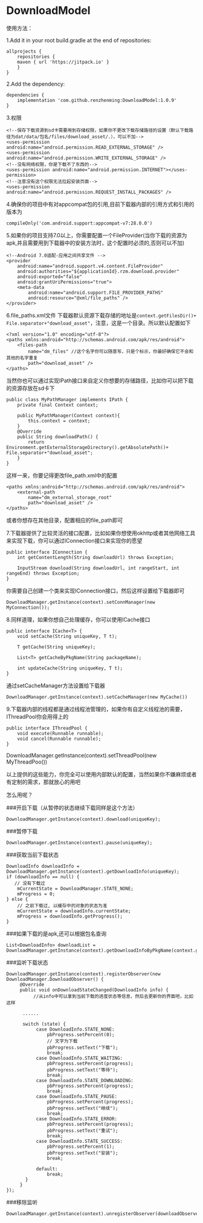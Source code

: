 # DownloadModel

使用方法：

1.Add it in your root build.gradle at the end of repositories:
```
allprojects {
    repositories {
	maven { url 'https://jitpack.io' }
    }
}	
```

2.Add the dependency:
```
dependencies {
    implementation 'com.github.renzhenming:DownloadModel:1.0.9'
}
```

3.权限
```
<!--保存下载资源到sd卡需要用到存储权限，如果你不更改下载存储路径的设置（默认下载路径为dat/data/包名/files/download_asset/.），可以不加-->
<uses-permission android:name="android.permission.READ_EXTERNAL_STORAGE" />
<uses-permission android:name="android.permission.WRITE_EXTERNAL_STORAGE" />
<!--没有网络权限，你是下载不了东西的-->
<uses-permission android:name="android.permission.INTERNET"></uses-permission>
<!--注意没有这个权限无法拉起安装页面-->
<uses-permission android:name="android.permission.REQUEST_INSTALL_PACKAGES" />
```

4.确保你的项目中有对appcompat包的引用,目前下载器内部的引用方式和引用的版本为
```
compileOnly('com.android.support:appcompat-v7:28.0.0')
```

5.如果你的项目支持7.0以上，你需要配置一个FileProvider(当你下载的资源为apk,并且需要用到下载器中的安装方法时，这个配置时必须的,否则可以不加)
```
<!--Android 7.0适配-应用之间共享文件 -->
<provider
    android:name="android.support.v4.content.FileProvider"
    android:authorities="${applicationId}.rzm.download.provider"
    android:exported="false"
    android:grantUriPermissions="true">
    <meta-data
        android:name="android.support.FILE_PROVIDER_PATHS"
        android:resource="@xml/file_paths" />
</provider>        
```
6.file_paths.xml文件
下载器默认资源下载存储的地址是`context.getFilesDir()+ File.separator+"download_asset"`，注意，这是一个目录。所以默认配置如下
```
<?xml version="1.0" encoding="utf-8"?>
<paths xmlns:android="http://schemas.android.com/apk/res/android">
    <files-path
        name="dm_files" //这个名字你可以随意写，只是个标示，你最好确保它不会和其他的名字重复
        path="download_asset" />
</paths>
```
当然你也可以通过实现IPath接口来自定义你想要的存储路径，比如你可以把下载的资源存放在sd卡下
```
public class MyPathManager implements IPath {
    private final Context context;

    public MyPathManager(Context context){
        this.context = context;
    }
    @Override
    public String downloadPath() {
        return Environment.getExternalStorageDirectory().getAbsolutePath()+ File.separator+"download_asset";
    }
}
```

这样一来，你要记得更改file_path.xml中的配置
```
<paths xmlns:android="http://schemas.android.com/apk/res/android">
    <external-path
        name="dm_external_storage_root"
        path="download_asset" />
</paths>
```

或者你想存在其他目录，配置相应的file_path即可

7.下载器提供了比较灵活的接口配置，比如如果你想使用okhttp或者其他网络工具来实现下载，你可以通过IConnection接口来实现你的愿望
```
public interface IConnection {
    int getContentLength(String downloadUrl) throws Exception;

    InputStream download(String downloadUrl, int rangeStart, int rangeEnd) throws Exception;
}
```
你需要自己创建一个类来实现IConnection接口，然后这样设置给下载器即可
```
DownloadManager.getInstance(context).setConnManager(new MyConnection());
```

8.同样道理，如果你想自己处理缓存，你可以使用ICache接口
```
public interface ICache<T> {
    void setCache(String uniqueKey, T t);

    T getCache(String uniqueKey);

    List<T> getCacheByPkgName(String packageName);

    int updateCache(String uniqueKey, T t);
}
```
通过setCacheManager方法设置给下载器
```
DownloadManager.getInstance(context).setCacheManager(new MyCache())
```

9.下载器内部的线程都是通过线程池管理的，如果你有自定义线程池的需要，IThreadPool你会用得上的
```
public interface IThreadPool {
    void execute(Runnable runnable);
    void cancel(Runnable runnable);
}
```
DownloadManager.getInstance(context).setThreadPool(new MyThreadPoo())

以上提供的这些能力，你完全可以使用内部默认的配置，当然如果你不嫌麻烦或者有定制的需求，那就放心的用吧

怎么用呢？

 ###开启下载（从暂停的状态继续下载同样是这个方法）
 ```
 DownloadManager.getInstance(context).download(uniqueKey);
 ```
 ###暂停下载
  ```
 DownloadManager.getInstance(context).pause(uniqueKey);
 ```
 ###获取当前下载状态
 ```
 DownloadInfo downloadInfo = DownloadManager.getInstance(context).getDownloadInfo(uniqueKey);
 if (downloadInfo == null) {
    // 没有下载过
     mCurrentState = DownloadManager.STATE_NONE;
     mProgress = 0;
 } else {
     // 之前下载过, 以缓存中的对象的状态为准
     mCurrentState = downloadInfo.currentState;
     mProgress = downloadInfo.getProgress();
 }
 ```
 
 ###如果下载的是apk,还可以根据包名查询
 ```
 List<DownloadInfo> downloadList = DownloadManager.getInstance(context).getDownloadInfoByPkgName(context.getPackageName());
 ```
	
 ###监听下载状态
 ```
 DownloadManager.getInstance(context).registerObserver(new DownloadManager.DownloadObserver() {
      @Override
      public void onDownloadStateChanged(DownloadInfo info) {
           //从info中可以拿到当前下载的进度状态等信息，然后去更新你的界面吧，比如这样
	   
	   ......
	   
	   switch (state) {
            case DownloadInfo.STATE_NONE:
                pbProgress.setPercent(0);
                // 文字为下载
                pbProgress.setText("下载");
                break;
            case DownloadInfo.STATE_WAITING:
                pbProgress.setPercent(progress);
                pbProgress.setText("等待");
                break;
            case DownloadInfo.STATE_DOWNLOADING:
                pbProgress.setPercent(progress);
                break;
            case DownloadInfo.STATE_PAUSE:
                pbProgress.setPercent(progress);
                pbProgress.setText("继续");
                break;
            case DownloadInfo.STATE_ERROR:
                pbProgress.setPercent(progress);
                pbProgress.setText("重试");
                break;
            case DownloadInfo.STATE_SUCCESS:
                pbProgress.setPercent(1);
                pbProgress.setText("安装");
                break;

            default:
                break;
        }
      }
});
 ```
 ###移除监听
 ```
 DownloadManager.getInstance(context).unregisterObserver(downloadObserver);
 ```
